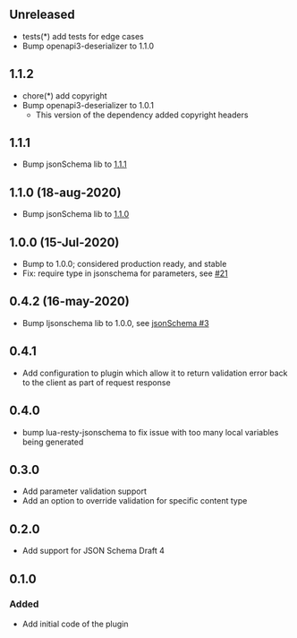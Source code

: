 ## Unreleased

- tests(*) add tests for edge cases
- Bump openapi3-deserializer to 1.1.0

## 1.1.2

- chore(*) add copyright
- Bump openapi3-deserializer to 1.0.1
  - This version of the dependency added copyright headers

## 1.1.1

- Bump jsonSchema lib to [1.1.1][1.1.1-changelog]

## 1.1.0 (18-aug-2020)

- Bump jsonSchema lib to [1.1.0][1.1.0-changelog]

## 1.0.0 (15-Jul-2020)

- Bump to 1.0.0; considered production ready, and stable
- Fix: require type in jsonschema for parameters, see [#21][pr-21]

## 0.4.2 (16-may-2020)

- Bump ljsonschema lib to 1.0.0, see [jsonSchema #3][jsonschema-pr-3]

## 0.4.1

- Add configuration to plugin which allow it to return validation error back
  to the client as part of request response

## 0.4.0

- bump lua-resty-jsonschema to fix issue with too many local variables
  being generated

## 0.3.0

- Add parameter validation support
- Add an option to override validation for specific content type

## 0.2.0

- Add support for JSON Schema Draft 4

## 0.1.0

### Added

- Add initial code of the plugin

[jsonschema-pr-3]: https://github.com/Tieske/lua-resty-ljsonschema/pull/3
[pr-21]: https://github.com/Kong/kong-plugin-enterprise-request-validator/pull/21
[1.1.0-changelog]: https://github.com/Tieske/lua-resty-ljsonschema#110-18-aug-2020
[1.1.1-changelog]: https://github.com/Tieske/lua-resty-ljsonschema#111-28-oct-2020
